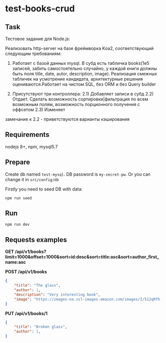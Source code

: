 # test-books-crud

## Task
Тестовое задание для Node.js:

Реализовать http-server на базе фреймворка Koa2, соответствующий следующим требованиям: 

1) Работает с базой данных mysql. В субд есть табличка books(1e5 записей, забить самостоятельно случайно, у каждой книги должны быть поля title, date, autor, description, image). Реализация смежных  табличек на усмотрение кандидата, архитектурные решения оцениваются.Работает на чистом SQL, без ORM и без Query builder

2) Присутствуют три контроллера:
  2.1)  Добавляет записи в субд
  2.2)  Отдает. Сделать возможность сортировки|фильтрация по всем возможным полям, возможность порционного получения с оффсетом
  2.3)  Изменяет

замечание к 2.2 - приветствуются варианты кэширования

## Requirements
nodejs 8+, npm, mysql5.7

## Prepare
Create db named `test-mysql`. DB password is `my-secret-pw`. Or you can change it in `src/config/db`

Firstly you need to seed DB with data:
```
npm run seed
```

## Run
```
npm run dev
```

## Requests examples
**GET /api/v1/books?limit=1000&offset=1000&sort=id:desc&sort=title:asc&sort=author_first_name:asc**

**POST /api/v1/books**
```json
{
	"title": "The glass",
	"author": 1,
	"description": "Very interesting book",
	"image": "https://images-na.ssl-images-amazon.com/images/I/512qRfh-bKL._SL1119_.jpg"
}
```

**PUT /api/v1/books/1**
```json
{
	"title": "Broken glass",
	"author": 1,
}
